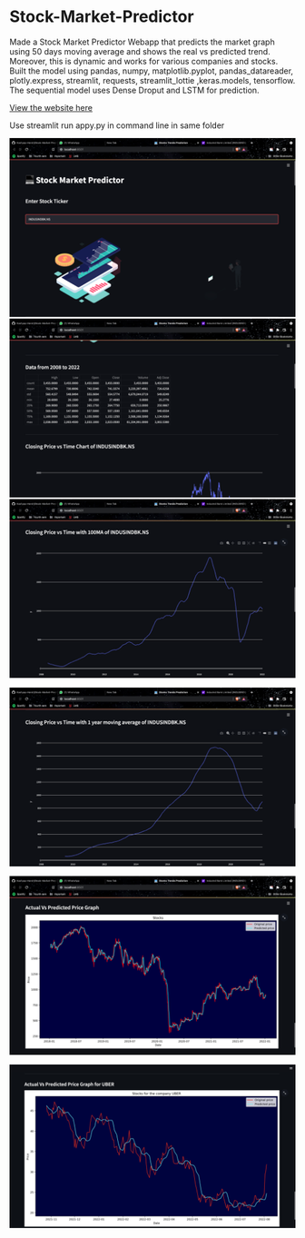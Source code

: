 # Stock-Market-Predictor
Made a Stock Market Predictor Webapp that predicts the market graph using 50 days moving average and shows the real vs predicted trend. Moreover, this is dynamic and works for various companies and stocks. Built the model using pandas, numpy, matplotlib.pyplot,  pandas_datareader, plotly.express, streamlit, requests, streamlit_lottie ,keras.models, tensorflow. The sequential model uses Dense Droput and LSTM for prediction. 

[View the website here]( https://huggingface.co/spaces/Harsh23Kashyap/StockMarketPredictor)

Use streamlit run appy.py in command line in same folder


![Starting Page](https://github.com/Harsh23Kashyap/Stock-Market-Predictor/blob/main/stocks%201.png)
![Displaying data](https://github.com/Harsh23Kashyap/Stock-Market-Predictor/blob/main/stocks%202.png)
![Displaying Average](https://github.com/Harsh23Kashyap/Stock-Market-Predictor/blob/main/stocks%203.png)

![Average](https://github.com/Harsh23Kashyap/Stock-Market-Predictor/blob/main/stocks%204.png)

![Predicted vs Actual](https://github.com/Harsh23Kashyap/Stock-Market-Predictor/blob/main/stocks%205.png)


![Predicted vs Actual for UBER](https://github.com/Harsh23Kashyap/Stock-Market-Predictor/blob/main/stocks%206.png)
